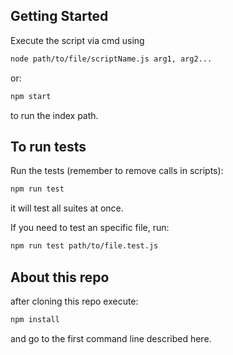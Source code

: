 ## Getting Started

Execute the script via cmd using

```bash
node path/to/file/scriptName.js arg1, arg2...
```

or:

```bash
npm start
```

to run the index path.

## To run tests

Run the tests (remember to remove calls in scripts):

```bash
npm run test
```

it will test all suites at once.

If you need to test an specific file, run:

```bash
npm run test path/to/file.test.js
```

## About this repo

after cloning this repo execute:

```bash
npm install
```

and go to the first command line described here.
